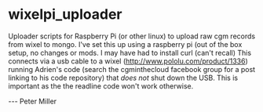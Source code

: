 wixelpi_uploader
================

Uploader scripts for Raspberry Pi (or other linux) to upload raw cgm records from wixel to mongo.
I've set this up using a raspberry pi (out of the box setup, no changes or mods. I may have had to install curl (can't recall)
This connects via a usb cable to a wixel (http://www.pololu.com/product/1336) running Adrien's code (search the cgminthecloud facebook group for a post linking to his code repository) that *does not* shut down the USB. This is important as the the readline code won't work otherwise.

--- Peter Miller
